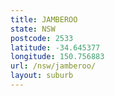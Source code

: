 ```yaml
---
title: JAMBEROO
state: NSW
postcode: 2533
latitude: -34.645377
longitude: 150.756883
url: /nsw/jamberoo/
layout: suburb
---
```


